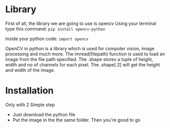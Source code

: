 # Library
First of all, the library we are going to use is opencv
Using your terminal type this command:
```pip install opencv-python```

Inside your python code:
```import opencv```

OpenCV in python is a library which is used for computer vision, image processing and much more.  The imread(filepath) function is used to load an image from the file path specified. The .shape stores a tuple of height, width and no of channels for each pixel. The .shape[:2] will get the height and width of the image.

# Installation
Only with 2 Simple step
- Just download the python file
- Put the image in the the same folder. Then you're good to go
